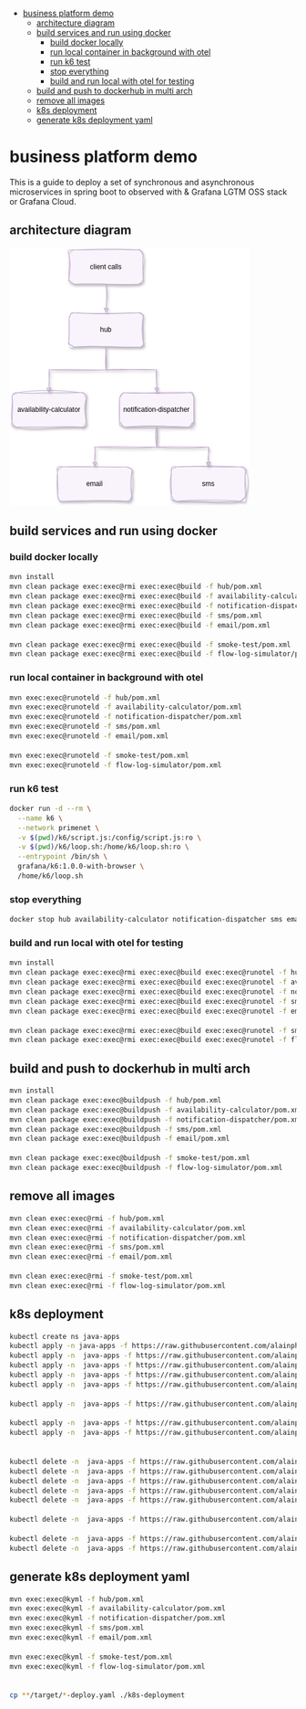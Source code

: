 
- [business platform demo](#business-platform-demo)
  - [architecture diagram](#architecture-diagram)
  - [build services and run using docker](#build-services-and-run-using-docker)
    - [build docker locally](#build-docker-locally)
    - [run local container in background with otel](#run-local-container-in-background-with-otel)
    - [run k6 test](#run-k6-test)
    - [stop everything](#stop-everything)
    - [build and run local with otel for testing](#build-and-run-local-with-otel-for-testing)
  - [build and push to dockerhub in multi arch](#build-and-push-to-dockerhub-in-multi-arch)
  - [remove all images](#remove-all-images)
  - [k8s deployment](#k8s-deployment)
  - [generate k8s deployment yaml](#generate-k8s-deployment-yaml)

# business platform demo

This is a guide to deploy a set of synchronous and asynchronous microservices in spring boot to observed with & Grafana LGTM OSS stack or Grafana Cloud.

## architecture diagram
![alt text](graphics/architecture.png)


## build services and run using docker

### build docker locally
```bash
mvn install
mvn clean package exec:exec@rmi exec:exec@build -f hub/pom.xml
mvn clean package exec:exec@rmi exec:exec@build -f availability-calculator/pom.xml
mvn clean package exec:exec@rmi exec:exec@build -f notification-dispatcher/pom.xml
mvn clean package exec:exec@rmi exec:exec@build -f sms/pom.xml
mvn clean package exec:exec@rmi exec:exec@build -f email/pom.xml

mvn clean package exec:exec@rmi exec:exec@build -f smoke-test/pom.xml
mvn clean package exec:exec@rmi exec:exec@build -f flow-log-simulator/pom.xml
```

### run local container in background with otel
```bash
mvn exec:exec@runoteld -f hub/pom.xml
mvn exec:exec@runoteld -f availability-calculator/pom.xml
mvn exec:exec@runoteld -f notification-dispatcher/pom.xml
mvn exec:exec@runoteld -f sms/pom.xml
mvn exec:exec@runoteld -f email/pom.xml

mvn exec:exec@runoteld -f smoke-test/pom.xml
mvn exec:exec@runoteld -f flow-log-simulator/pom.xml
```

### run k6 test
```bash
docker run -d --rm \
  --name k6 \
  --network primenet \
  -v $(pwd)/k6/script.js:/config/script.js:ro \
  -v $(pwd)/k6/loop.sh:/home/k6/loop.sh:ro \
  --entrypoint /bin/sh \
  grafana/k6:1.0.0-with-browser \
  /home/k6/loop.sh
```

### stop everything
```bash
docker stop hub availability-calculator notification-dispatcher sms email smoke-test flow-log-simulator k6
```

### build and run local with otel for testing
```bash
mvn install
mvn clean package exec:exec@rmi exec:exec@build exec:exec@runotel -f hub/pom.xml
mvn clean package exec:exec@rmi exec:exec@build exec:exec@runotel -f availability-calculator/pom.xml
mvn clean package exec:exec@rmi exec:exec@build exec:exec@runotel -f notification-dispatcher/pom.xml
mvn clean package exec:exec@rmi exec:exec@build exec:exec@runotel -f sms/pom.xml
mvn clean package exec:exec@rmi exec:exec@build exec:exec@runotel -f email/pom.xml

mvn clean package exec:exec@rmi exec:exec@build exec:exec@runotel -f smoke-test/pom.xml
mvn clean package exec:exec@rmi exec:exec@build exec:exec@runotel -f flow-log-simulator/pom.xml
```

## build and push to dockerhub in multi arch

```bash
mvn install
mvn clean package exec:exec@buildpush -f hub/pom.xml
mvn clean package exec:exec@buildpush -f availability-calculator/pom.xml
mvn clean package exec:exec@buildpush -f notification-dispatcher/pom.xml
mvn clean package exec:exec@buildpush -f sms/pom.xml
mvn clean package exec:exec@buildpush -f email/pom.xml

mvn clean package exec:exec@buildpush -f smoke-test/pom.xml
mvn clean package exec:exec@buildpush -f flow-log-simulator/pom.xml
```

## remove all images

```bash
mvn clean exec:exec@rmi -f hub/pom.xml
mvn clean exec:exec@rmi -f availability-calculator/pom.xml
mvn clean exec:exec@rmi -f notification-dispatcher/pom.xml
mvn clean exec:exec@rmi -f sms/pom.xml
mvn clean exec:exec@rmi -f email/pom.xml

mvn clean exec:exec@rmi -f smoke-test/pom.xml
mvn clean exec:exec@rmi -f flow-log-simulator/pom.xml

```

## k8s deployment

```bash
kubectl create ns java-apps
kubectl apply -n java-apps -f https://raw.githubusercontent.com/alainpham/business-platform/refs/heads/master/k8s-deployment/hub-deploy.yaml
kubectl apply -n  java-apps -f https://raw.githubusercontent.com/alainpham/business-platform/refs/heads/master/k8s-deployment/availability-calculator-deploy.yaml
kubectl apply -n  java-apps -f https://raw.githubusercontent.com/alainpham/business-platform/refs/heads/master/k8s-deployment/notification-dispatcher-deploy.yaml
kubectl apply -n  java-apps -f https://raw.githubusercontent.com/alainpham/business-platform/refs/heads/master/k8s-deployment/sms-deploy.yaml
kubectl apply -n  java-apps -f https://raw.githubusercontent.com/alainpham/business-platform/refs/heads/master/k8s-deployment/email-deploy.yaml

kubectl apply -n  java-apps -f https://raw.githubusercontent.com/alainpham/business-platform/refs/heads/master/k8s-deployment/k6.yaml

kubectl apply -n  java-apps -f https://raw.githubusercontent.com/alainpham/business-platform/refs/heads/master/k8s-deployment/smoke-test-deploy.yaml
kubectl apply -n  java-apps -f https://raw.githubusercontent.com/alainpham/business-platform/refs/heads/master/k8s-deployment/flow-log-simulator-deploy.yaml


kubectl delete -n  java-apps -f https://raw.githubusercontent.com/alainpham/business-platform/refs/heads/master/k8s-deployment/hub-deploy.yaml
kubectl delete -n  java-apps -f https://raw.githubusercontent.com/alainpham/business-platform/refs/heads/master/k8s-deployment/availability-calculator-deploy.yaml
kubectl delete -n  java-apps -f https://raw.githubusercontent.com/alainpham/business-platform/refs/heads/master/k8s-deployment/notification-dispatcher-deploy.yaml
kubectl delete -n  java-apps -f https://raw.githubusercontent.com/alainpham/business-platform/refs/heads/master/k8s-deployment/sms-deploy.yaml
kubectl delete -n  java-apps -f https://raw.githubusercontent.com/alainpham/business-platform/refs/heads/master/k8s-deployment/email-deploy.yaml

kubectl delete -n  java-apps -f https://raw.githubusercontent.com/alainpham/business-platform/refs/heads/master/k8s-deployment/k6.yaml

kubectl delete -n  java-apps -f https://raw.githubusercontent.com/alainpham/business-platform/refs/heads/master/k8s-deployment/smoke-test-deploy.yaml
kubectl delete -n  java-apps -f https://raw.githubusercontent.com/alainpham/business-platform/refs/heads/master/k8s-deployment/flow-log-simulator-deploy.yaml

```

## generate k8s deployment yaml

```bash
mvn exec:exec@kyml -f hub/pom.xml
mvn exec:exec@kyml -f availability-calculator/pom.xml
mvn exec:exec@kyml -f notification-dispatcher/pom.xml
mvn exec:exec@kyml -f sms/pom.xml
mvn exec:exec@kyml -f email/pom.xml

mvn exec:exec@kyml -f smoke-test/pom.xml
mvn exec:exec@kyml -f flow-log-simulator/pom.xml
 

cp **/target/*-deploy.yaml ./k8s-deployment
```
